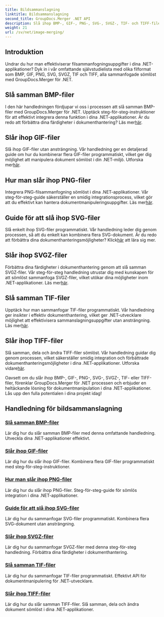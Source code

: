 ```yaml
---
title: Bildsammanslagning
linktitle: Bildsammanslagning
second_title: GroupDocs.Merger .NET API
description: Slå ihop BMP-, GIF-, PNG-, SVG-, SVGZ-, TIF- och TIFF-filer sömlöst med GroupDocs.Merger .NET. Integrera dokumenthantering effektivt i dina .NET-applikationer.
weight: 21
url: /sv/net/image-merging/
---
```

## Introduktion

Undrar du hur man effektiviserar filsammanfogningsuppgifter i dina .NET-applikationer? Dyk in i vår omfattande självstudielista med olika filformat som BMP, GIF, PNG, SVG, SVGZ, TIF och TIFF, alla sammanfogade sömlöst med GroupDocs.Merger för .NET.

## Slå samman BMP-filer

 I den här handledningen fördjupar vi oss i processen att slå samman BMP-filer med GroupDocs.Merger för .NET. Upptäck steg-för-steg-instruktioner för att effektivt integrera denna funktion i dina .NET-applikationer. Är du redo att förbättra dina färdigheter i dokumenthantering? Läs mer[här](./merge-bmp-files/).

## Slår ihop GIF-filer

 Slå ihop GIF-filer utan ansträngning. Vår handledning ger en detaljerad guide om hur du kombinerar flera GIF-filer programmatiskt, vilket ger dig möjlighet att manipulera dokument sömlöst i din .NET-miljö. Utforska mer[här](./merging-gif-files/).

## Hur man slår ihop PNG-filer

Integrera PNG-filsammanfogning sömlöst i dina .NET-applikationer. Vår steg-för-steg-guide säkerställer en smidig integrationsprocess, vilket gör att du effektivt kan hantera dokumentmanipuleringsuppgifter. Läs mer[här](./how-to-merge-png-files/).

## Guide för att slå ihop SVG-filer

 Slå enkelt ihop SVG-filer programmatiskt. Vår handledning leder dig genom processen, så att du enkelt kan kombinera flera SVG-dokument. Är du redo att förbättra dina dokumenthanteringsmöjligheter? Klick[här](./guide-merging-svg-files/) att lära sig mer.

## Slår ihop SVGZ-filer

 Förbättra dina färdigheter i dokumenthantering genom att slå samman SVGZ-filer. Vår steg-för-steg handledning utrustar dig med kunskapen för att sömlöst sammanfoga SVGZ-filer, vilket utökar dina möjligheter inom .NET-applikationer. Läs mer[här](./merging-svgz-files/).

## Slå samman TIF-filer

 Upptäck hur man sammanfogar TIF-filer programmatiskt. Vår handledning ger insikter i effektiv dokumenthantering, vilket ger .NET-utvecklare möjlighet att effektivisera sammanslagningsuppgifter utan ansträngning. Läs mer[här](./merge-tif-files/).

## Slår ihop TIFF-filer

Slå samman, dela och ändra TIFF-filer sömlöst. Vår handledning guidar dig genom processen, vilket säkerställer smidig integration och förbättrade dokumenthanteringsmöjligheter i dina .NET-applikationer. Utforska vidare[här](./merging-tiff-files/).

Oavsett om du slår ihop BMP-, GIF-, PNG-, SVG-, SVGZ-, TIF- eller TIFF-filer, förenklar GroupDocs.Merger för .NET processen och erbjuder en heltäckande lösning för dokumentmanipulation i dina .NET-applikationer. Lås upp den fulla potentialen i dina projekt idag!
## Handledning för bildsammanslagning
### [Slå samman BMP-filer](./merge-bmp-files/)
Lär dig hur du slår samman BMP-filer med denna omfattande handledning. Utveckla dina .NET-applikationer effektivt.
### [Slår ihop GIF-filer](./merging-gif-files/)
Lär dig hur du slår ihop GIF-filer. Kombinera flera GIF-filer programmatiskt med steg-för-steg-instruktioner.
### [Hur man slår ihop PNG-filer](./how-to-merge-png-files/)
Lär dig hur du slår ihop PNG-filer. Steg-för-steg-guide för sömlös integration i dina .NET-applikationer.
### [Guide för att slå ihop SVG-filer](./guide-merging-svg-files/)
Lär dig hur du sammanfogar SVG-filer programmatiskt. Kombinera flera SVG-dokument utan ansträngning.
### [Slår ihop SVGZ-filer](./merging-svgz-files/)
Lär dig hur du sammanfogar SVGZ-filer med denna steg-för-steg handledning. Förbättra dina färdigheter i dokumenthantering.
### [Slå samman TIF-filer](./merge-tif-files/)
Lär dig hur du sammanfogar TIF-filer programmatiskt. Effektivt API för dokumentmanipulering för .NET-utvecklare.
### [Slår ihop TIFF-filer](./merging-tiff-files/)
Lär dig hur du slår samman TIFF-filer. Slå samman, dela och ändra dokument sömlöst i dina .NET-applikationer.